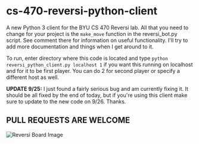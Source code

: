 # cs-470-reversi-python-client

A new Python 3 client for the BYU CS 470 Reversi lab. All that you need to change for your project is the `make_move` function in the reversi_bot.py script. See comment there for information on useful functionality. I'll try to add more documentation and things when I get around to it. 

To run, enter directory where this code is located and type `python reversi_python_client.py localhost 1` if you want this running on localhost and for it to be first player. You can do 2 for second player or specify a different host as well.

**UPDATE 9/25:** I just found a fairly serious bug and am currently fixing it. It should be all fixed by the end of today, but if you're using this client make sure to update to the new code on 9/26. Thanks.

## PULL REQUESTS ARE WELCOME

![Reversi Board Image](https://upload.wikimedia.org/wikipedia/commons/a/ae/Othello_%28Reversi%29_board.jpg)
